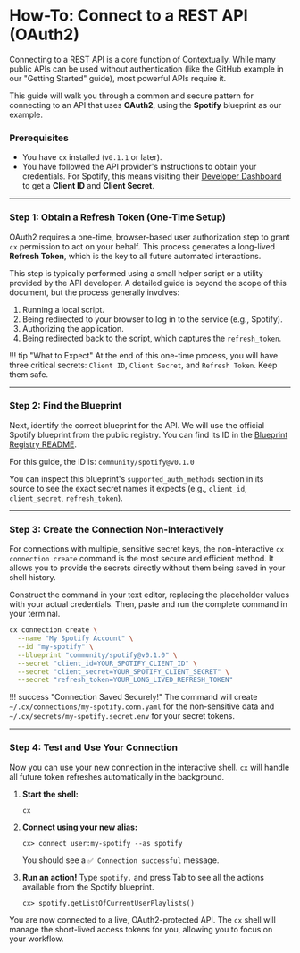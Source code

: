 # How-To: Connect to a REST API (OAuth2)

Connecting to a REST API is a core function of Contextually. While many public APIs can be used without authentication (like the GitHub example in our "Getting Started" guide), most powerful APIs require it.

This guide will walk you through a common and secure pattern for connecting to an API that uses **OAuth2**, using the **Spotify** blueprint as our example.

### Prerequisites

- You have `cx` installed (`v0.1.1` or later).
- You have followed the API provider's instructions to obtain your credentials. For Spotify, this means visiting their [Developer Dashboard](https://developer.spotify.com/dashboard) to get a **Client ID** and **Client Secret**.

---

### Step 1: Obtain a Refresh Token (One-Time Setup)

OAuth2 requires a one-time, browser-based user authorization step to grant `cx` permission to act on your behalf. This process generates a long-lived **Refresh Token**, which is the key to all future automated interactions.

This step is typically performed using a small helper script or a utility provided by the API developer. A detailed guide is beyond the scope of this document, but the process generally involves:

1.  Running a local script.
2.  Being redirected to your browser to log in to the service (e.g., Spotify).
3.  Authorizing the application.
4.  Being redirected back to the script, which captures the `refresh_token`.

!!! tip "What to Expect"
At the end of this one-time process, you will have three critical secrets: `Client ID`, `Client Secret`, and `Refresh Token`. Keep them safe.

---

### Step 2: Find the Blueprint

Next, identify the correct blueprint for the API. We will use the official Spotify blueprint from the public registry. You can find its ID in the [Blueprint Registry README](https://github.com/flowcontextually/blueprints).

For this guide, the ID is: `community/spotify@v0.1.0`

You can inspect this blueprint's `supported_auth_methods` section in its source to see the exact secret names it expects (e.g., `client_id`, `client_secret`, `refresh_token`).

---

### Step 3: Create the Connection Non-Interactively

For connections with multiple, sensitive secret keys, the non-interactive `cx connection create` command is the most secure and efficient method. It allows you to provide the secrets directly without them being saved in your shell history.

Construct the command in your text editor, replacing the placeholder values with your actual credentials. Then, paste and run the complete command in your terminal.

```bash
cx connection create \
  --name "My Spotify Account" \
  --id "my-spotify" \
  --blueprint "community/spotify@v0.1.0" \
  --secret "client_id=YOUR_SPOTIFY_CLIENT_ID" \
  --secret "client_secret=YOUR_SPOTIFY_CLIENT_SECRET" \
  --secret "refresh_token=YOUR_LONG_LIVED_REFRESH_TOKEN"
```

!!! success "Connection Saved Securely!"
The command will create `~/.cx/connections/my-spotify.conn.yaml` for the non-sensitive data and `~/.cx/secrets/my-spotify.secret.env` for your secret tokens.

---

### Step 4: Test and Use Your Connection

Now you can use your new connection in the interactive shell. `cx` will handle all future token refreshes automatically in the background.

1.  **Start the shell:**

    ```bash
    cx
    ```

2.  **Connect using your new alias:**

    ```
    cx> connect user:my-spotify --as spotify
    ```

    You should see a `✅ Connection successful` message.

3.  **Run an action!**
    Type `spotify.` and press Tab to see all the actions available from the Spotify blueprint.

    ```
    cx> spotify.getListOfCurrentUserPlaylists()
    ```

You are now connected to a live, OAuth2-protected API. The `cx` shell will manage the short-lived access tokens for you, allowing you to focus on your workflow.
